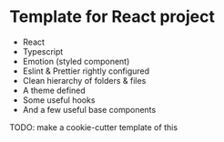 # Template for React project

- React
- Typescript
- Emotion (styled component)
- Eslint & Prettier rightly configured
- Clean hierarchy of folders & files
- A theme defined
- Some useful hooks
- And a few useful base components

TODO: make a cookie-cutter template of this

